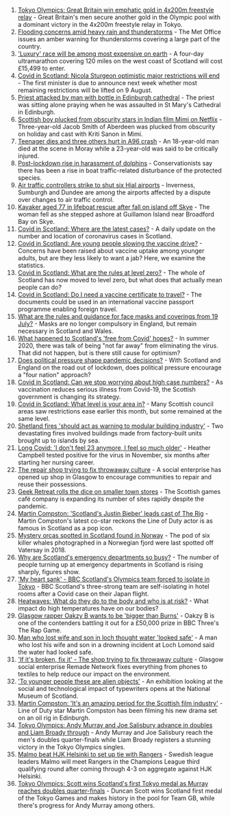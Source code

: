 1. [Tokyo Olympics: Great Britain win emphatic gold in 4x200m freestyle relay](https://www.bbc.co.uk/sport/olympics/57993545) - Great Britain's men secure another gold in the Olympic pool with a dominant victory in the 4x200m freestyle relay in Tokyo.
2. [Flooding concerns amid heavy rain and thunderstorms](https://www.bbc.co.uk/news/uk-scotland-57970845) - The Met Office issues an amber warning for thunderstorms covering a large part of the country.
3. ['Luxury' race will be among most expensive on earth](https://www.bbc.co.uk/news/uk-scotland-57975285) - A four-day ultramarathon covering 120 miles on the west coast of Scotland will cost £15,499 to enter.
4. [Covid in Scotland: Nicola Sturgeon optimistic major restrictions will end](https://www.bbc.co.uk/news/uk-scotland-scotland-politics-57987662) - The first minister is due to announce next week whether most remaining restrictions will be lifted on 9 August.
5. [Priest attacked by man with bottle in Edinburgh cathedral](https://www.bbc.co.uk/news/uk-scotland-edinburgh-east-fife-57989939) - The priest was sitting alone praying when he was assaulted in St Mary's Cathedral in Edinburgh.
6. [Scottish boy plucked from obscurity stars in Indian film Mimi on Netflix](https://www.bbc.co.uk/news/uk-scotland-north-east-orkney-shetland-57983621) - Three-year-old Jacob Smith of Aberdeen was plucked from obscurity on holiday and cast with Kriti Sanon in Mimi.
7. [Teenager dies and three others hurt in A96 crash](https://www.bbc.co.uk/news/uk-scotland-north-east-orkney-shetland-57972069) - An 18-year-old man died at the scene in Moray while a 23-year-old was said to be critically injured.
8. [Post-lockdown rise in harassment of dolphins](https://www.bbc.co.uk/news/uk-scotland-highlands-islands-57982738) - Conservationists say there has been a rise in boat traffic-related disturbance of the protected species.
9. [Air traffic controllers strike to shut six Hial airports](https://www.bbc.co.uk/news/uk-scotland-highlands-islands-57982741) - Inverness, Sumburgh and Dundee are among the airports affected by a dispute over changes to air traffic control.
10. [Kayaker aged 77 in lifeboat rescue after fall on island off Skye](https://www.bbc.co.uk/news/uk-scotland-57989938) - The woman fell as she stepped ashore at Guillamon Island near Broadford Bay on Skye.
11. [Covid in Scotland: Where are the latest cases?](https://www.bbc.co.uk/news/uk-scotland-53511877) - A daily update on the number and location of coronavirus cases in Scotland.
12. [Covid in Scotland: Are young people slowing the vaccine drive?](https://www.bbc.co.uk/news/uk-scotland-57915106) - Concerns have been raised about vaccine uptake among younger adults, but are they less likely to want a jab? Here, we examine the statistics.
13. [Covid in Scotland: What are the rules at level zero?](https://www.bbc.co.uk/news/uk-scotland-53166816) - The whole of Scotland has now moved to level zero, but what does that actually mean people can do?
14. [Covid in Scotland: Do I need a vaccine certificate to travel?](https://www.bbc.co.uk/news/uk-scotland-57519070) - The documents could be used in an international vaccine passport programme enabling foreign travel.
15. [What are the rules and guidance for face masks and coverings from 19 July?](https://www.bbc.co.uk/news/health-51205344) - Masks are no longer compulsory in England, but remain necessary in Scotland and Wales.
16. [What happened to Scotland's 'free from Covid' hopes?](https://www.bbc.co.uk/news/uk-scotland-57742212) - In summer 2020, there was talk of being "not far away" from eliminating the virus. That did not happen, but is there still cause for optimism?
17. [Does political pressure shape pandemic decisions?](https://www.bbc.co.uk/news/uk-scotland-scotland-politics-57737414) - With Scotland and England on the road out of lockdown, does political pressure encourage a "four nation" approach?
18. [Covid in Scotland: Can we stop worrying about high case numbers?](https://www.bbc.co.uk/news/uk-scotland-57581952) - As vaccination reduces serious illness from Covid-19, the Scottish government is changing its strategy.
19. [Covid in Scotland: What level is your area in?](https://www.bbc.co.uk/news/uk-scotland-57076243) - Many Scottish council areas saw restrictions ease earlier this month, but some remained at the same level.
20. [Shetland fires 'should act as warning to modular building industry'](https://www.bbc.co.uk/news/uk-scotland-north-east-orkney-shetland-57942459) - Two devastating fires involved buildings made from factory-built units brought up to islands by sea.
21. [Long Covid: 'I don't feel 23 anymore, I feel so much older'](https://www.bbc.co.uk/news/uk-scotland-57978645) - Heather Campbell tested positive for the virus in November, six months after starting her nursing career.
22. [The repair shop trying to fix throwaway culture](https://www.bbc.co.uk/news/uk-scotland-scotland-business-57785498) - A social enterprise has opened up shop in Glasgow to encourage communities to repair and reuse their possessions.
23. [Geek Retreat rolls the dice on smaller town stores](https://www.bbc.co.uk/news/uk-scotland-south-scotland-57930005) - The Scottish games café company is expanding its number of sites rapidly despite the pandemic.
24. [Martin Compston: 'Scotland's Justin Bieber' leads cast of The Rig](https://www.bbc.co.uk/news/uk-scotland-57942719) - Martin Compston's latest co-star reckons the Line of Duty actor is as famous in Scotland as a pop icon.
25. [Mystery orcas spotted in Scotland found in Norway](https://www.bbc.co.uk/news/uk-scotland-57934989) - The pod of six killer whales photographed in a Norwegian fjord were last spotted off Vatersay in 2018.
26. [Why are Scotland's emergency departments so busy?](https://www.bbc.co.uk/news/uk-scotland-57903066) - The number of people turning up at emergency departments in Scotland is rising sharply, figures show.
27. ['My heart sank' - BBC Scotland's Olympics team forced to isolate in Tokyo](https://www.bbc.co.uk/news/uk-scotland-57903624) - BBC Scotland's three-strong team are self-isolating in hotel rooms after a Covid case on their Japan flight.
28. [Heatwaves: What do they do to the body and who is at risk?](https://www.bbc.co.uk/news/health-49112807) - What impact do high temperatures have on our bodies?
29. [Glasgow rapper Oakzy B wants to be 'bigger than Burns'](https://www.bbc.co.uk/news/uk-scotland-57982866) - Oakzy B is one of the contenders battling it out for a £50,000 prize in BBC Three's The Rap Game.
30. [Man who lost wife and son in loch thought water 'looked safe'](https://www.bbc.co.uk/news/uk-scotland-glasgow-west-57968728) - A man who lost his wife and son in a drowning incident at Loch Lomond said the water had looked safe.
31. ['If it's broken, fix it' - The shop trying to fix throwaway culture](https://www.bbc.co.uk/news/uk-scotland-57945907) - Glasgow social enterprise Remade Network fixes everything from phones to textiles to help reduce our impact on the environment.
32. ['To younger people these are alien objects'](https://www.bbc.co.uk/news/uk-scotland-57955578) - An exhibition looking at the social and technological impact of typewriters opens at the National Museum of Scotland.
33. [Martin Compston: 'It's an amazing period for the Scottish film industry'](https://www.bbc.co.uk/news/uk-scotland-57949777) - Line of Duty star Martin Compston has been filming his new drama set on an oil rig in Edinburgh.
34. [Tokyo Olympics: Andy Murray and Joe Salisbury advance in doubles and Liam Broady through](https://www.bbc.co.uk/sport/olympics/57981271) - Andy Murray and Joe Salisbury reach the men's doubles quarter-finals while Liam Broady registers a stunning victory in the Tokyo Olympics singles.
35. [Malmo beat HJK Helsinki to set up tie with Rangers](https://www.bbc.co.uk/sport/football/57972207) - Swedish league leaders Malmo will meet Rangers in the Champions League third qualifying round after coming through 4-3 on aggregate against HJK Helsinki.
36. [Tokyo Olympics: Scott wins Scotland's first Tokyo medal as Murray reaches doubles quarter-finals](https://www.bbc.co.uk/sport/olympics/57981594) - Duncan Scott wins Scotland first medal of the Tokyo Games and makes history in the pool for Team GB, while there's progress for Andy Murray among others.
